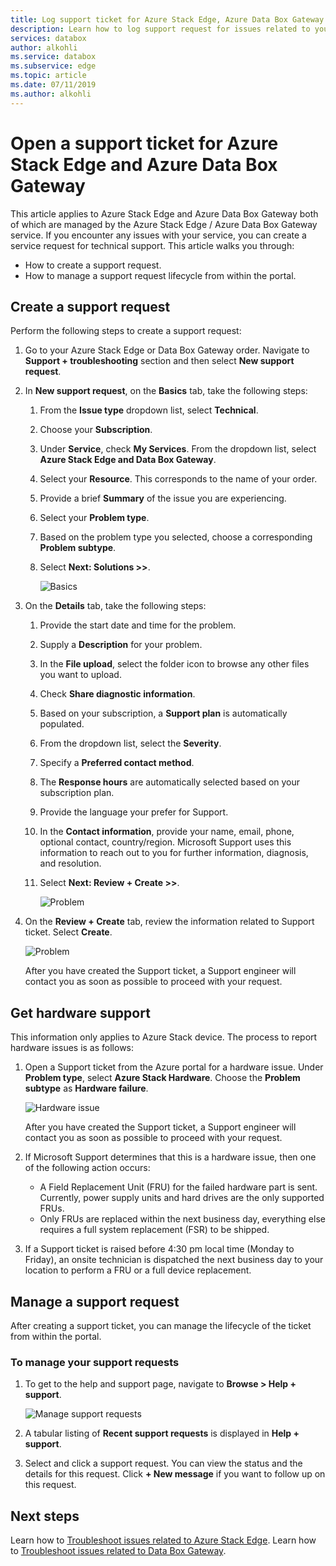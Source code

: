 ```yaml
---
title: Log support ticket for Azure Stack Edge, Azure Data Box Gateway | Microsoft Docs
description: Learn how to log support request for issues related to your Azure Stack Edge or Data Box Gateway orders.
services: databox
author: alkohli
ms.service: databox
ms.subservice: edge
ms.topic: article
ms.date: 07/11/2019
ms.author: alkohli
---
```


# Open a support ticket for Azure Stack Edge and Azure Data Box Gateway

This article applies to Azure Stack Edge and Azure Data Box Gateway both of which are managed by the Azure Stack Edge / Azure Data Box Gateway service. If you encounter any issues with your service, you can create a service request for technical support. This article walks you through:

* How to create a support request.
* How to manage a support request lifecycle from within the portal.

## Create a support request

Perform the following steps to create a support request:

1. Go to your Azure Stack Edge or Data Box Gateway order. Navigate to **Support + troubleshooting** section and then select **New support request**.

2. In **New support request**, on the **Basics** tab, take the following steps:

    1. From the **Issue type** dropdown list, select **Technical**.
    2. Choose your **Subscription**.
    3. Under **Service**, check **My Services**. From the dropdown list, select **Azure Stack Edge and Data Box Gateway**.
    4. Select your **Resource**. This corresponds to the name of your order.
    5. Provide a brief **Summary** of the issue you are experiencing. 
    6. Select your **Problem type**.
    7. Based on the problem type you selected, choose a corresponding **Problem subtype**.
    8. Select **Next: Solutions >>**.

        ![Basics](./media/azure-stack-edge-contact-microsoft-support/data-box-edge-support-request-1.png)

3. On the **Details** tab, take the following steps:

    1. Provide the start date and time for the problem.
    2. Supply a **Description** for your problem.
    3. In the **File upload**, select the folder icon to browse any other files you want to upload.
    4. Check **Share diagnostic information**.
    5. Based on your subscription, a **Support plan** is automatically populated.
    6. From the dropdown list, select the **Severity**.
    7. Specify a **Preferred contact method**.
    8. The **Response hours** are automatically selected based on your subscription plan.
    9. Provide the language your prefer for Support.
    10. In the **Contact information**, provide your name, email, phone, optional contact, country/region. Microsoft Support uses this information to reach out to you for further information, diagnosis, and resolution. 
    11. Select **Next: Review + Create >>**.

        ![Problem](./media/azure-stack-edge-contact-microsoft-support/data-box-edge-support-request-2.png)

4. On the **Review + Create** tab, review the information related to Support ticket. Select **Create**. 

    ![Problem](./media/azure-stack-edge-contact-microsoft-support/data-box-edge-support-request-3.png)

    After you have created the Support ticket, a Support engineer will contact you as soon as possible to proceed with your request.

## Get hardware support

This information only applies to Azure Stack device. The process to report hardware issues is as follows:

1. Open a Support ticket from the Azure portal for a hardware issue. Under **Problem type**, select **Azure Stack Hardware**. Choose the **Problem subtype** as **Hardware failure**.

    ![Hardware issue](./media/azure-stack-edge-contact-microsoft-support/data-box-edge-hardware-issue-1.png)

    After you have created the Support ticket, a Support engineer will contact you as soon as possible to proceed with your request.

2. If Microsoft Support determines that this is a hardware issue, then one of the following action occurs:

    * A Field Replacement Unit (FRU) for the failed hardware part is sent. Currently, power supply units and hard drives are the only supported FRUs.
    * Only FRUs are replaced within the next business day, everything else requires a full system replacement (FSR) to be shipped.

3. If a Support ticket is raised before 4:30 pm local time (Monday to Friday), an onsite technician is dispatched the next business day to your location to perform  a FRU or a full device replacement.

## Manage a support request

After creating a support ticket, you can manage the lifecycle of the ticket from within the portal.

### To manage your support requests

1. To get to the help and support page, navigate to **Browse > Help + support**.

    ![Manage support requests](./media/azure-stack-edge-contact-microsoft-support/data-box-edge-manage-support-request-1.png)

2. A tabular listing of **Recent support requests** is displayed in **Help + support**.

    <!--[Manage support requests](./media/azure-stack-edge-contact-microsoft-support/data-box-edge-support-request-1.png)--> 

3. Select and click a support request. You can view the status and the details for this request. Click **+ New message** if you want to follow up on this request.

## Next steps

Learn how to [Troubleshoot issues related to Azure Stack Edge](azure-stack-edge-troubleshoot.md).
Learn how to [Troubleshoot issues related to Data Box Gateway](data-box-gateway-troubleshoot.md).
